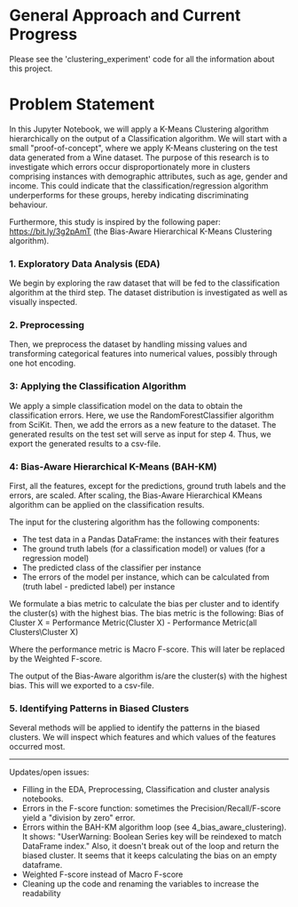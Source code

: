 # General Approach and Current Progress


Please see the 'clustering_experiment' code for all the information about this project. 
 
# Problem Statement
In this Jupyter Notebook, we will apply a K-Means Clustering algorithm hierarchically on the output of a Classification algorithm.
We will start with a small "proof-of-concept", where we apply K-Means clustering on the test data generated from a Wine dataset.
The purpose of this research is to investigate which errors occur disproportionately more in clusters comprising instances with demographic attributes, such as age, gender and income. This could indicate that the classification/regression algorithm underperforms for these groups, hereby indicating discriminating behaviour.

Furthermore, this study is inspired by the following paper: https://bit.ly/3g2pAmT (the Bias-Aware Hierarchical K-Means Clustering algorithm). 

### 1. Exploratory Data Analysis (EDA)
We begin by exploring the raw dataset that will be fed to the classification algorithm at the third step. The dataset distribution is investigated as well as visually inspected. 

### 2. Preprocessing 
Then, we preprocess the dataset by handling missing values and transforming categorical features into numerical values, possibly through one hot encoding.


### 3: Applying the Classification Algorithm  
We apply a simple classification model on the data to obtain the classification errors. Here, we use the RandomForestClassifier algorithm from SciKit. Then, we add the errors as a new feature to the dataset.
The generated results on the test set will serve as input for step 4. Thus, we export the generated results to a csv-file. 


### 4: Bias-Aware Hierarchical K-Means (BAH-KM)
First, all the features, except for the predictions, ground truth labels and the errors, are scaled. After scaling, the Bias-Aware Hierarchical KMeans algorithm can be applied on the classification results. 

The input for the clustering algorithm has the following components:
- The test data in a Pandas DataFrame: the instances with their features 
- The ground truth labels (for a classification model) or values (for a regression model)
- The predicted class of the classifier per instance
- The errors of the model per instance, which can be calculated from (truth label - predicted label) per instance

We formulate a bias metric to calculate the bias per cluster and to identify the cluster(s) with the highest bias. 
The bias metric is the following:
Bias of Cluster X = Performance Metric(Cluster X) - Performance Metric(all Clusters\Cluster X)

Where the performance metric is Macro F-score. This will later be replaced by the Weighted F-score.

The output of the Bias-Aware algorithm is/are the cluster(s) with the highest bias. This will we exported to a csv-file. 


### 5. Identifying Patterns in Biased Clusters
Several methods will be applied to identify the patterns in the biased clusters. We will inspect which features and which values of the features occurred most. 

-----

Updates/open issues:
- Filling in the EDA, Preprocessing, Classification and cluster analysis notebooks.
- Errors in the F-score function: sometimes the Precision/Recall/F-score yield a "division by zero" error. 
- Errors within the BAH-KM algorithm loop (see 4_bias_aware_clustering). It shows: "UserWarning: Boolean Series key will be reindexed to match DataFrame index." Also, it doesn't break out of the loop and return the biased cluster. It seems that it keeps calculating the bias on an empty dataframe. 
- Weighted F-score instead of Macro F-score
 - Cleaning up the code and renaming the variables to increase the readability 
